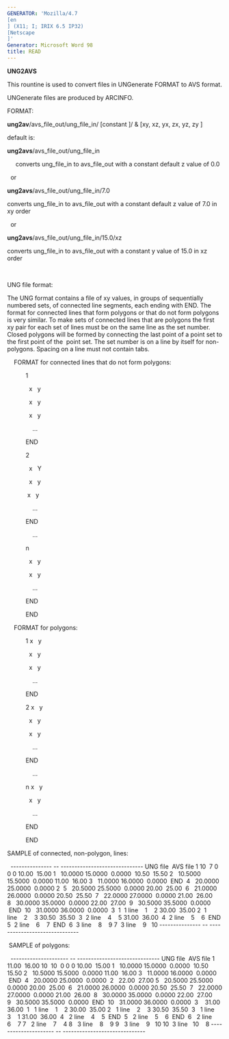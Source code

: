 ```yaml
---
GENERATOR: 'Mozilla/4.7 
[en
] (X11; I; IRIX 6.5 IP32) 
[Netscape
]'
Generator: Microsoft Word 98
title: READ
---
```


 **UNG2AVS**

  This rountine is used to convert files in UNGenerate FORMAT to AVS
  format.

  UNGenerate files are produced by ARCINFO.

 FORMAT:

  **ung2av**/avs\_file\_out/ung\_file\_in/
[constant
]/ & 
[xy, xz,
  yx, zx, yz, zy
]

 default is:

  **ung2avs**/avs\_file\_out/ung\_file\_in

       converts ung\_file\_in to avs\_file\_out with a constant
  default z value of 0.0
 
    or
 
  **ung2avs**/avs\_file\_out/ung\_file\_in/7.0

  converts ung\_file\_in to avs\_file\_out with a constant default z
  value of 7.0 in xy order
 
    or
 
  **ung2avs**/avs\_file\_out/ung\_file\_in/15.0/xz

  converts ung\_file\_in to avs\_file\_out with a constant y value of
  15.0 in xz order

   

 UNG file format:

  The UNG format contains a file of xy values, in groups of
  sequentially numbered sets, of connected line segments, each ending
  with END. The format for connected lines that form polygons or that
  do not form polygons is very similar. To make sets of connected
  lines that are polygons the first xy pair for each set of lines must
  be on the same line as the set number. Closed polygons will be
  formed by connecting the last point of a point set to the first
  point of the  point set. The set number is on a line by itself for
  non-polygons. Spacing on a line must not contain tabs.

     FORMAT for connected lines that do not form polygons:

             1

               x   y

               x   y

               x   y

                 ...

             END

             2

               x   Y

               x   y

              x   y

                 ...

             END

                 ...

             n

               x   y

               x   y

                 ...

             END

             END
 
      FORMAT for polygons:
 
             1 x   y

               x   y

               x   y

                 ...

             END

             2 x   y

               x   y

               x   y

                 ...

             END

                 ...

             n x   y

               x   y

                 ...

             END

             END
 
  SAMPLE of connected, non-polygon, lines:
 
    
     --------------- -- ------------------------------
     UNG file            AVS file
     1                  10  7 0 0 0
     10.00  15.00       1   10.0000 15.0000  0.0000
      10.50  15.50      2   10.5000 15.5000  0.0000
     11.00  16.00       3   11.0000 16.0000  0.0000
      END               4   20.0000 25.0000  0.0000
     2                  5   20.5000 25.5000  0.0000
     20.00  25.00       6   21.0000 26.0000  0.0000
     20.50  25.50       7   22.0000 27.0000  0.0000
     21.00  26.00       8   30.0000 35.0000  0.0000
     22.00  27.00       9   30.5000 35.5000  0.0000
      END               10   31.0000 36.0000  0.0000
      3                 1  1 line    1    2
     30.00  35.00       2  1 line    2    3
     30.50  35.50       3  2 line    4    5
     31.00  36.00       4  2 line    5    6
      END               5  2 line    6    7
      END               6  3 line    8    9
                        7  3 line    9   10
     --------------- -- ------------------------------
  
   SAMPLE of polygons:
 
    
     --------------------- -- ------------------------------
     UNG file                  AVS file
     1     11.00  16.00       10  10  0 0 0
     10.00  15.00             1   10.0000 15.0000  0.0000
      10.50  15.50            2   10.5000 15.5000  0.0000
     11.00  16.00             3   11.0000 16.0000  0.0000
      END                     4   20.0000 25.0000  0.0000
      2   22.00  27.00        5   20.5000 25.5000  0.0000
     20.00  25.00             6   21.0000 26.0000  0.0000
     20.50  25.50             7   22.0000 27.0000  0.0000
     21.00  26.00             8   30.0000 35.0000  0.0000
     22.00  27.00             9   30.5000 35.5000  0.0000
      END                     10   31.0000 36.0000  0.0000
      3    31.00  36.00       1   1 line    1    2
     30.00  35.00             2   1 line    2    3
     30.50  35.50             3   1 line    3    1
     31.00  36.00             4   2 line    4    5
      END                     5   2 line    5    6
      END                     6   2 line    6    7
                              7   2 line    7    4
                              8   3 line    8    9
                              9   3 line    9   10
                              10  3 line   10    8
     --------------------- -- ------------------------------
  
 

